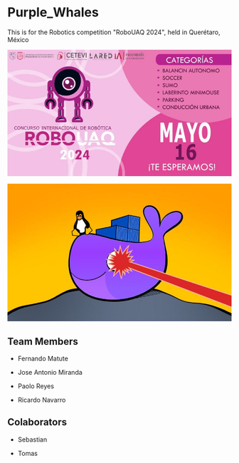 # Purple_Whales
This is for the Robotics competition "RoboUAQ 2024", held in Querétaro, México

![UAQ Competition](__assets/compic.jpg)

![Logo](__assets/purple_whales.jpg)

## Team Members
- Fernando Matute

- Jose Antonio Miranda

- Paolo Reyes

- Ricardo Navarro

## Colaborators
- Sebastian

- Tomas